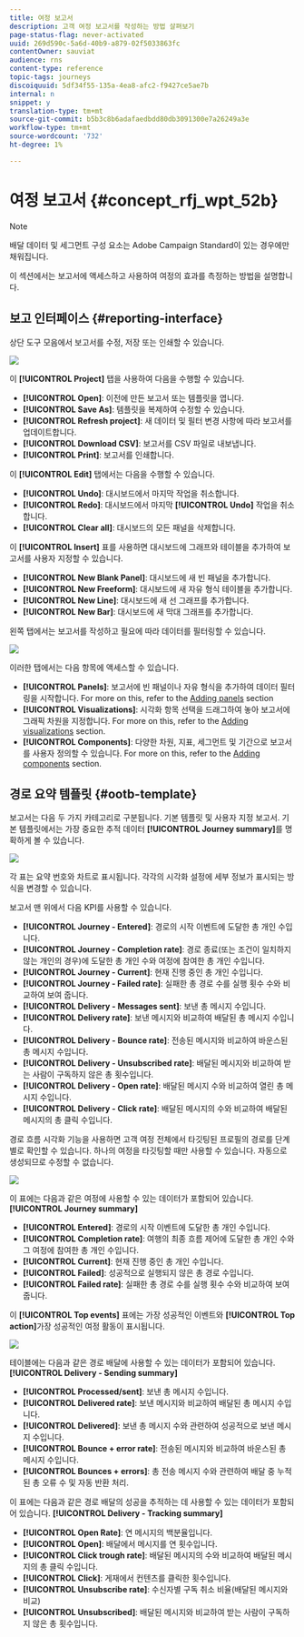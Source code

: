 ```yaml
---
title: 여정 보고서
description: 고객 여정 보고서를 작성하는 방법 살펴보기
page-status-flag: never-activated
uuid: 269d590c-5a6d-40b9-a879-02f5033863fc
contentOwner: sauviat
audience: rns
content-type: reference
topic-tags: journeys
discoiquuid: 5df34f55-135a-4ea8-afc2-f9427ce5ae7b
internal: n
snippet: y
translation-type: tm+mt
source-git-commit: b5b3c8b6adafaedbdd80db3091300e7a26249a3e
workflow-type: tm+mt
source-wordcount: '732'
ht-degree: 1%

---
```



# 여정 보고서 {#concept_rfj_wpt_52b}

>[!NOTE]
>
>배달 데이터 및 세그먼트 구성 요소는 Adobe Campaign Standard이 있는 경우에만 채워집니다.

이 섹션에서는 보고서에 액세스하고 사용하여 여정의 효과를 측정하는 방법을 설명합니다.

## 보고 인터페이스 {#reporting-interface}

상단 도구 모음에서 보고서를 수정, 저장 또는 인쇄할 수 있습니다.

![](../assets/dynamic_report_toolbar.png)

이 **[!UICONTROL Project]** 탭을 사용하여 다음을 수행할 수 있습니다.

* **[!UICONTROL Open]**: 이전에 만든 보고서 또는 템플릿을 엽니다.
* **[!UICONTROL Save As]**: 템플릿을 복제하여 수정할 수 있습니다.
* **[!UICONTROL Refresh project]**: 새 데이터 및 필터 변경 사항에 따라 보고서를 업데이트합니다.
* **[!UICONTROL Download CSV]**: 보고서를 CSV 파일로 내보냅니다.
* **[!UICONTROL Print]**: 보고서를 인쇄합니다.

이 **[!UICONTROL Edit]** 탭에서는 다음을 수행할 수 있습니다.

* **[!UICONTROL Undo]**: 대시보드에서 마지막 작업을 취소합니다.
* **[!UICONTROL Redo]**: 대시보드에서 마지막 **[!UICONTROL Undo]** 작업을 취소합니다.
* **[!UICONTROL Clear all]**: 대시보드의 모든 패널을 삭제합니다.

이 **[!UICONTROL Insert]** 표를 사용하면 대시보드에 그래프와 테이블을 추가하여 보고서를 사용자 지정할 수 있습니다.

* **[!UICONTROL New Blank Panel]**: 대시보드에 새 빈 패널을 추가합니다.
* **[!UICONTROL New Freeform]**: 대시보드에 새 자유 형식 테이블을 추가합니다.
* **[!UICONTROL New Line]**: 대시보드에 새 선 그래프를 추가합니다.
* **[!UICONTROL New Bar]**: 대시보드에 새 막대 그래프를 추가합니다.

왼쪽 탭에서는 보고서를 작성하고 필요에 따라 데이터를 필터링할 수 있습니다.

![](../assets/dynamic_report_interface.png)

이러한 탭에서는 다음 항목에 액세스할 수 있습니다.

* **[!UICONTROL Panels]**: 보고서에 빈 패널이나 자유 형식을 추가하여 데이터 필터링을 시작합니다. For more on this, refer to the [Adding panels](../reporting/creating-your-journey-reports.md#adding-panels) section
* **[!UICONTROL Visualizations]**: 시각화 항목 선택을 드래그하여 놓아 보고서에 그래픽 차원을 지정합니다. For more on this, refer to the [Adding visualizations](../reporting/creating-your-journey-reports.md#adding-visualizations) section.
* **[!UICONTROL Components]**: 다양한 차원, 지표, 세그먼트 및 기간으로 보고서를 사용자 정의할 수 있습니다. For more on this, refer to the [Adding components](../reporting/creating-your-journey-reports.md#adding-components) section.

## 경로 요약 템플릿 {#ootb-template}

보고서는 다음 두 가지 카테고리로 구분됩니다. 기본 템플릿 및 사용자 지정 보고서.
기본 템플릿에서는 가장 중요한 추적 데이터 **[!UICONTROL Journey summary]**&#x200B;를 명확하게 볼 수 있습니다.

![](../assets/dynamic_report_journey_8.png)

각 표는 요약 번호와 차트로 표시됩니다. 각각의 시각화 설정에 세부 정보가 표시되는 방식을 변경할 수 있습니다.

보고서 맨 위에서 다음 KPI를 사용할 수 있습니다.

* **[!UICONTROL Journey - Entered]**: 경로의 시작 이벤트에 도달한 총 개인 수입니다.
* **[!UICONTROL Journey - Completion rate]**: 경로 종료(또는 조건이 일치하지 않는 개인의 경우)에 도달한 총 개인 수와 여정에 참여한 총 개인 수입니다.
* **[!UICONTROL Journey - Current]**: 현재 진행 중인 총 개인 수입니다.
* **[!UICONTROL Journey - Failed rate]**: 실패한 총 경로 수를 실행 횟수 수와 비교하여 보여 줍니다.
* **[!UICONTROL Delivery - Messages sent]**: 보낸 총 메시지 수입니다.
* **[!UICONTROL Delivery rate]**: 보낸 메시지와 비교하여 배달된 총 메시지 수입니다.
* **[!UICONTROL Delivery - Bounce rate]**: 전송된 메시지와 비교하여 바운스된 총 메시지 수입니다.
* **[!UICONTROL Delivery - Unsubscribed rate]**: 배달된 메시지와 비교하여 받는 사람이 구독하지 않은 총 횟수입니다.
* **[!UICONTROL Delivery - Open rate]**: 배달된 메시지 수와 비교하여 열린 총 메시지 수입니다.
* **[!UICONTROL Delivery - Click rate]**: 배달된 메시지의 수와 비교하여 배달된 메시지의 총 클릭 수입니다.

경로 흐름 시각화 기능을 사용하면 고객 여정 전체에서 타깃팅된 프로필의 경로를 단계별로 확인할 수 있습니다. 하나의 여정을 타깃팅할 때만 사용할 수 있습니다. 자동으로 생성되므로 수정할 수 없습니다.

![](../assets/dynamic_report_journey_10.png)

이 표에는 다음과 같은 여정에 사용할 수 있는 데이터가 포함되어 있습니다. **[!UICONTROL Journey summary]**

* **[!UICONTROL Entered]**: 경로의 시작 이벤트에 도달한 총 개인 수입니다.
* **[!UICONTROL Completion rate]**: 여행의 최종 흐름 제어에 도달한 총 개인 수와 그 여정에 참여한 총 개인 수입니다.
* **[!UICONTROL Current]**: 현재 진행 중인 총 개인 수입니다.
* **[!UICONTROL Failed]**: 성공적으로 실행되지 않은 총 경로 수입니다.
* **[!UICONTROL Failed rate]**: 실패한 총 경로 수를 실행 횟수 수와 비교하여 보여 줍니다.

이 **[!UICONTROL Top events]** 표에는 가장 성공적인 이벤트와 **[!UICONTROL Top action]**&#x200B;가장 성공적인 여정 활동이 표시됩니다.

![](../assets/dynamic_report_journey_11.png)

테이블에는 다음과 같은 경로 배달에 사용할 수 있는 데이터가 포함되어 있습니다. **[!UICONTROL Delivery - Sending summary]**

* **[!UICONTROL Processed/sent]**: 보낸 총 메시지 수입니다.
* **[!UICONTROL Delivered rate]**: 보낸 메시지와 비교하여 배달된 총 메시지 수입니다.
* **[!UICONTROL Delivered]**: 보낸 총 메시지 수와 관련하여 성공적으로 보낸 메시지 수입니다.
* **[!UICONTROL Bounce + error rate]**: 전송된 메시지와 비교하여 바운스된 총 메시지 수입니다.
* **[!UICONTROL Bounces + errors]**: 총 전송 메시지 수와 관련하여 배달 중 누적된 총 오류 수 및 자동 반환 처리.

이 표에는 다음과 같은 경로 배달의 성공을 추적하는 데 사용할 수 있는 데이터가 포함되어 있습니다. **[!UICONTROL Delivery - Tracking summary]**

* **[!UICONTROL Open Rate]**: 연 메시지의 백분율입니다.
* **[!UICONTROL Open]**: 배달에서 메시지를 연 횟수입니다.
* **[!UICONTROL Click trough rate]**: 배달된 메시지의 수와 비교하여 배달된 메시지의 총 클릭 수입니다.
* **[!UICONTROL Click]**: 게재에서 컨텐츠를 클릭한 횟수입니다.
* **[!UICONTROL Unsubscribe rate]**: 수신자별 구독 취소 비율(배달된 메시지와 비교)
* **[!UICONTROL Unsubscribed]**: 배달된 메시지와 비교하여 받는 사람이 구독하지 않은 총 횟수입니다.
